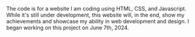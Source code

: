 The code is for a website I am coding using HTML, CSS, and Javascript. While it's still under development, this website will, in the end, show my achievements and showcase my ability in web development and design. I began working on this project on June 7th, 2024.  
